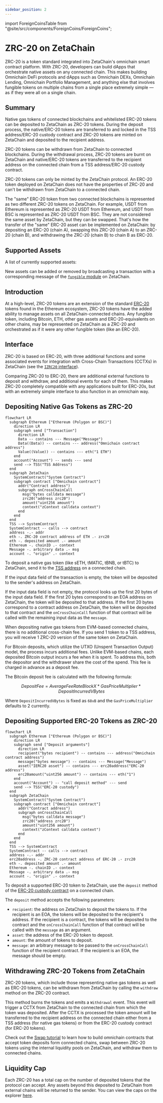 ```yaml
---
sidebar_position: 2
---
```


import ForeignCoinsTable from "@site/src/components/ForeignCoins/ForeignCoins";

# ZRC-20 on ZetaChain

ZRC-20 is a token standard integrated into ZetaChain's omnichain smart contract
platform. With ZRC-20, developers can build dApps that orchestrate native assets
on any connected chain. This makes building Omnichain DeFi protocols and dApps
such as Omnichain DEXs, Omnichain Lending, Omnichain Portfolio Management, and
anything else that involves fungible tokens on multiple chains from a single
place extremely simple — as if they were all on a single chain.

## Summary

Native gas tokens of connected blockchains and whitelisted ERC-20 tokens can be
deposited to ZetaChain as ZRC-20 tokens. During the deposit process, the
native/ERC-20 tokens are transferred to and locked in the TSS address/ERC-20
custody contract and ZRC-20 tokens are minted on ZetaChain and deposited to the
recipient address.

ZRC-20 tokens can be withdrawn from ZetaChain to connected blockchains. During
the withdrawal process, ZRC-20 tokens are burnt on ZetaChain and native/ERC-20
tokens are transferred to the recipient address on the connected chain from a
TSS address/ERC-20 custody contract.

ZRC-20 tokens can only be minted by the ZetaChain protocol. An ERC-20 token
deployed on ZetaChain does not have the properties of ZRC-20 and can't be
withdrawn from ZetaChain to a connected chain.

The "same" ERC-20 token from two connected blockchains is represented as two
different ZRC-20 tokens on ZetaChain. For example, USDT from Ethereum is
represented as ZRC-20 USDT from Ethereum, and USDT from BSC is represented as
ZRC-20 USDT from BSC. They are not considered the same asset by ZetaChain, but
they can be swapped. That's how the transfer of the "same" ERC-20 asset can be
implemented on ZetaChain: by depositing an ERC-20 (chain A), swapping this
ZRC-20 (chain A) to an ZRC-20 (chain B), and withdrawing the ZRC-20 (chain B) to
chain B as ERC-20.

## Supported Assets

A list of currently supported assets:

<ForeignCoinsTable />

New assets can be added or removed by broadcasting a transaction with a
corresponding message of the
[`fungible` module](/architecture/modules/fungible/messages/) on ZetaChain.

## Introduction

At a high-level, ZRC-20 tokens are an extension of the standard
[ERC-20](https://ethereum.org/en/developers/docs/standards/tokens/erc-20/)
tokens found in the Ethereum ecosystem, ZRC-20 tokens have the added ability to
manage assets on all ZetaChain-connected chains. Any fungible token, including
Bitcoin, ETH, other gas assets and ERC-20-equivalents on other chains, may be
represented on ZetaChain as a ZRC-20 and orchestrated as if it were any other
fungible token (like an ERC-20).

## Interface

ZRC-20 is based on ERC-20, with three additional functions and some associated
events for integration with Cross-Chain Transactions (CCTXs) in ZetaChain (see
the
[`IZRC20` interface](https://github.com/zeta-chain/protocol-contracts/blob/main/contracts/zevm/interfaces/IZRC20.sol)).

Comparing ZRC-20 to ERC-20, there are additional external functions to deposit
and withdraw, and additional events for each of them. This makes ZRC-20
completely compatible with any applications built for ERC-20s, but with an
extremely simple interface to also function in an omnichain way.

## Depositing Native Gas Tokens as ZRC-20

```mermaid
flowchart LR
  subgraph Ethereum ["Ethereum (Polygon or BSC)"]
    direction LR
    subgraph send ["Transaction"]
      direction LR
      Data -- contains --- Message("Message")
      Data((Data)) -- contains --- address("Omnichain contract address")
      Value((Value)) -- contains --- eth("1 ETH")
    end
    account("Account") -- sends --- send
    send --> TSS("TSS Address")
  end
  subgraph ZetaChain
    SystemContract("System Contract")
    subgraph contract ["Omnichain contract"]
      addr("Contract address")
      subgraph onCrossChainCall
        msg("bytes calldata message")
        zrc20("address zrc20")
        amount("uint256 amount")
        context("zContext calldata context")
      end
    end
  end
  TSS --> SystemContract
  SystemContract -- calls --> contract
  address -.- addr
  eth -. ZRC-20 contract address of ETH .- zrc20
  eth -. deposited amount .- amount
  Ethereum -. chainID .- context
  Message -. arbitrary data .- msg
  account -. "origin" .- context
```

To deposit a native gas token (like sETH, tMATIC, tBNB, or tBTC) to ZetaChain,
send it to the [TSS address](/reference/contracts) on a connected chain.

If the input data field of the transaction is empty, the token will be deposited
to the sender's address on ZetaChain.

If the input data field is not empty, the protocol looks up the first 20 bytes
of the input data field. If the first 20 bytes correspond to an EOA address on
ZetaChain, the token will be deposited to that address. If the first 20 bytes
correspond to a contract address on ZetaChain, the token will be deposited to
that contract and the `onCrossChainCall` function of that contract will be
called with the remaining input data as the `message`.

When depositing native gas tokens from EVM-based connected chains, there is no
additional cross-chain fee. If you send 1 token to a TSS address, you will
receive 1 ZRC-20 version of the same token on ZetaChain.

For Bitcoin deposits, which utilize the UTXO (Unspent Transaction Output) model,
the process incurs additional fees. Unlike EVM-based chains, each deposited
Bitcoin output incurs a fee when it is spent. To address this, both the
depositor and the withdrawer share the cost of the spend. This fee is charged in
advance as a deposit fee.

The Bitcoin deposit fee is calculated with the following formula:

$$
DepositFee = AverageFeeRateBlockX * GasPriceMultiplier * DepositIncurredVBytes
$$

Where `DepositIncurredVBytes` is fixed as `68vB` and the `GasPriceMultiplier`
defaults to 2 currently.

## Depositing Supported ERC-20 Tokens as ZRC-20

```mermaid
flowchart LR
  subgraph Ethereum ["Ethereum (Polygon or BSC)"]
    direction LR
    subgraph send ["Deposit arguments"]
      direction LR
      recipient("bytes recipient") -- contains --- address("Omnichain contract address")
      message("bytes message") -- contains --- Message("Message")
      asset("IERC20 asset") -- contains --- erc20address("ERC-20 address")
      erc20amount("uint256 amount") -- contains --- eth("1")
    end
    account("Account") -- "call deposit method" --- send
    send --> TSS("ERC-20 custody")
  end
  subgraph ZetaChain
    SystemContract("System Contract")
    subgraph contract ["Omnichain contract"]
      addr("Contract address")
      subgraph onCrossChainCall
        msg("bytes calldata message")
        zrc20("address zrc20")
        amount("uint256 amount")
        context("zContext calldata context")
      end
    end
  end
  TSS --> SystemContract
  SystemContract -- calls --> contract
  address -.- addr
  erc20address -. ZRC-20 contract address of ERC-20 .- zrc20
  eth -. deposited amount .- amount
  Ethereum -. chainID .- context
  Message -. arbitrary data .- msg
  account -. "origin" .- context
```

To deposit a supported ERC-20 token to ZetaChain, use the `deposit` method of
the [ERC-20 custody contract](/reference/contracts) on a connected chain.

The `deposit` method accepts the following parameters:

- `recipient`: the address on ZetaChain to deposit the tokens to. If the
  recipient is an EOA, the tokens will be deposited to the recipient's address.
  If the recipient is a contract, the tokens will be deposited to the contract
  and the `onCrossChainCall` function of that contract will be called with the
  `message` as an argument.
- `asset`: the address of the ERC-20 token to deposit.
- `amount`: the amount of tokens to deposit.
- `message`: an arbitrary message to be passed to the `onCrossChainCall`
  function of the recipient contract. If the recipient is an EOA, the message
  should be empty.

## Withdrawing ZRC-20 Tokens from ZetaChain

ZRC-20 tokens, which include those representing native gas tokens as well as
ERC-20 tokens, can be withdrawn from ZetaChain by calling the `withdraw` method
on the ZRC-20 contract.

This method burns the tokens and emits a `Withdrawal` event. This event will
trigger a CCTX from ZetaChain to the connected chain from which the token was
deposited. After the CCTX is processed the token amount will be transferred to
the recipient address on the connected chain either from a TSS address (for
native gas tokens) or from the ERC-20 custody contract (for ERC-20 tokens).

Check out the [Swap tutorial](/developers/omnichain/tutorials/swap) to learn how
to build omnichain contracts that accept token deposits form connected chains,
swap between ZRC-20 tokens using the internal liquidity pools on ZetaChain, and
withdraw them to connected chains.

## Liquidity Cap

Each ZRC-20 has a total cap on the number of deposited tokens that the protocol
can accept. Any assets beyond this deposited to ZetaChain from external chains
will be returned to the sender. You can view the caps on the explorer
[here](https://explorer.zetachain.com/liquidity).

